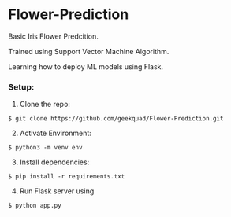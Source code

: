 # Flower-Prediction

Basic Iris Flower Predcition.

Trained using Support Vector Machine Algorithm. 

Learning how to deploy ML models using Flask. 

### Setup:

1. Clone the repo:

```
$ git clone https://github.com/geekquad/Flower-Prediction.git
``` 

2. Activate Environment:

```
$ python3 -m venv env
```

3. Install dependencies:

```
$ pip install -r requirements.txt
```

4. Run Flask server using

```
$ python app.py
```

